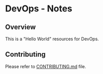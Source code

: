 # DevOps - Notes

## Overview

This is a "Hello World" resources for DevOps.

## Contributing

Please refer to [CONTRIBUTING.md](../CONTRIBUTING.md) file.

